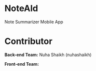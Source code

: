 # NoteAId
Note Summarizer Mobile App

# Contributor 

**Back-end Team:**
Nuha Shaikh (nuhashaikh)

**Front-end Team:**
